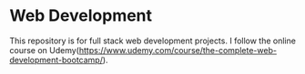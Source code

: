 # Web Development
This repository is for full stack web development projects. I follow the online course on Udemy(https://www.udemy.com/course/the-complete-web-development-bootcamp/).
